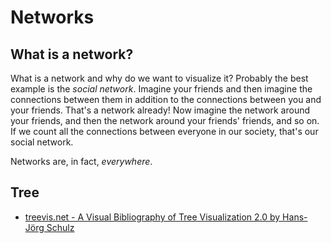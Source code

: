 # Networks

## What is a network? 

What is a network and why do we want to visualize it? Probably the best example is the _social network_. Imagine your friends and then imagine the connections between them in addition to the connections between you and your friends. That's a network already! Now imagine the network around your friends, and then the network around your friends' friends, and so on. If we count all the connections between everyone in our society, that's our social network. 

Networks are, in fact, _everywhere_. 

## Tree

- [treevis.net - A Visual Bibliography of Tree Visualization 2.0 by Hans-Jörg Schulz](http://treevis.net/)
